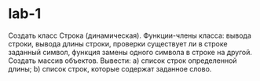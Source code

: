 # lab-1
Создать класс Строка (динамическая). Функции-члены класса: вывода строки, вывода длины строки, проверки существует ли в строке заданный символ, функция замены одного символа в строке на другой. Создать массив объектов. Вывести: 
a)	список строк определенной длины; 
b)	список строк, которые содержат заданное слово. 
